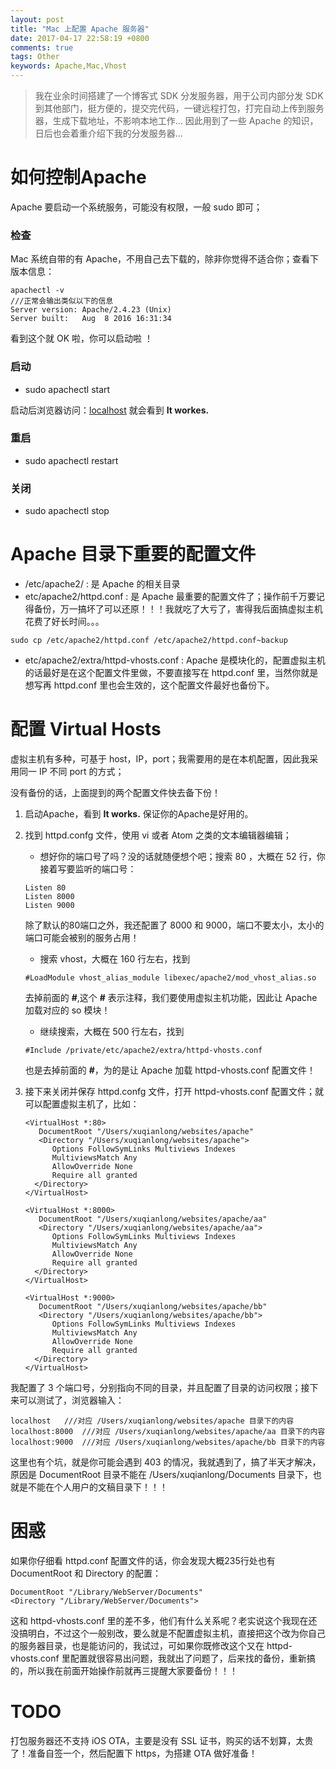 ```yaml
---
layout: post
title: "Mac 上配置 Apache 服务器"
date: 2017-04-17 22:58:19 +0800
comments: true
tags: Other
keywords: Apache,Mac,Vhost
---
```


> 我在业余时间搭建了一个博客式 SDK 分发服务器，用于公司内部分发 SDK 到其他部门，挺方便的，提交完代码，一键远程打包，打完自动上传到服务器，生成下载地址，不影响本地工作...
> 因此用到了一些 Apache 的知识，日后也会着重介绍下我的分发服务器...

# 如何控制Apache

Apache 要启动一个系统服务，可能没有权限，一般 sudo 即可；

### 检查

Mac 系统自带的有 Apache，不用自己去下载的，除非你觉得不适合你；查看下版本信息：

```
apachectl -v
///正常会输出类似以下的信息
Server version: Apache/2.4.23 (Unix)
Server built:   Aug  8 2016 16:31:34
```
看到这个就 OK 啦，你可以启动啦 ！

### 启动

- sudo apachectl start

启动后浏览器访问：[localhost](localhost)  就会看到 **It workes.**

### 重启

- sudo apachectl restart

### 关闭

- sudo apachectl stop

# Apache 目录下重要的配置文件

- /etc/apache2/  : 是 Apache 的相关目录
- etc/apache2/httpd.conf : 是 Apache 最重要的配置文件了；操作前千万要记得备份，万一搞坏了可以还原！！！我就吃了大亏了，害得我后面搞虚拟主机花费了好长时间。。。

```
sudo cp /etc/apache2/httpd.conf /etc/apache2/httpd.conf~backup
```
- etc/apache2/extra/httpd-vhosts.conf : Apache 是模块化的，配置虚拟主机的话最好是在这个配置文件里做，不要直接写在 httpd.conf 里，当然你就是想写再 httpd.conf 里也会生效的，这个配置文件最好也备份下。

# 配置 Virtual Hosts

虚拟主机有多种，可基于 host，IP，port；我需要用的是在本机配置，因此我采用同一 IP 不同 port 的方式；

没有备份的话，上面提到的两个配置文件快去备下份！

1. 启动Apache，看到 **It works.** 保证你的Apache是好用的。
2. 找到 httpd.confg 文件，使用 vi 或者 Atom 之类的文本编辑器编辑；

	- 想好你的端口号了吗？没的话就随便想个吧；搜索 80 ，大概在 52 行，你接着写要监听的端口号：

	```
	Listen 80
	Listen 8000
	Listen 9000
	```

	除了默认的80端口之外，我还配置了 8000 和 9000，端口不要太小，太小的端口可能会被别的服务占用！

	- 搜索 vhost，大概在 160 行左右，找到
	```
	#LoadModule vhost_alias_module libexec/apache2/mod_vhost_alias.so
	```
	去掉前面的 **#**,这个 **#** 表示注释，我们要使用虚拟主机功能，因此让 Apache 加载对应的 so 模块！
	- 继续搜索，大概在 500 行左右，找到
	```
	#Include /private/etc/apache2/extra/httpd-vhosts.conf
	```
	也是去掉前面的 **#**，为的是让 Apache 加载 httpd-vhosts.conf 配置文件！
3. 接下来关闭并保存 httpd.confg 文件，打开 httpd-vhosts.conf 配置文件；就可以配置虚拟主机了，比如：

	```
	<VirtualHost *:80>
       DocumentRoot "/Users/xuqianlong/websites/apache"
       <Directory "/Users/xuqianlong/websites/apache">
          Options FollowSymLinks Multiviews Indexes
          MultiviewsMatch Any
          AllowOverride None
          Require all granted
      </Directory>
	</VirtualHost>

	<VirtualHost *:8000>
       DocumentRoot "/Users/xuqianlong/websites/apache/aa"
       <Directory "/Users/xuqianlong/websites/apache/aa">
          Options FollowSymLinks Multiviews Indexes
          MultiviewsMatch Any
          AllowOverride None
          Require all granted
      </Directory>
	</VirtualHost>

	<VirtualHost *:9000>
       DocumentRoot "/Users/xuqianlong/websites/apache/bb"
       <Directory "/Users/xuqianlong/websites/apache/bb">
          Options FollowSymLinks Multiviews Indexes
          MultiviewsMatch Any
          AllowOverride None
          Require all granted
      </Directory>
	</VirtualHost>
	```

我配置了 3 个端口号，分别指向不同的目录，并且配置了目录的访问权限；接下来可以测试了，浏览器输入：

```
localhost   ///对应 /Users/xuqianlong/websites/apache 目录下的内容
localhost:8000  ///对应 /Users/xuqianlong/websites/apache/aa 目录下的内容
localhost:9000  ///对应 /Users/xuqianlong/websites/apache/bb 目录下的内容
```

这里也有个坑，就是你可能会遇到 403 的情况，我就遇到了，搞了半天才解决，原因是 DocumentRoot 目录不能在 /Users/xuqianlong/Documents 目录下，也就是不能在个人用户的文稿目录下！！！

# 困惑

如果你仔细看 httpd.conf 配置文件的话，你会发现大概235行处也有DocumentRoot 和 Directory 的配置：

```
DocumentRoot "/Library/WebServer/Documents"
<Directory "/Library/WebServer/Documents">
```

这和 httpd-vhosts.conf 里的差不多，他们有什么关系呢？老实说这个我现在还没搞明白，不过这个一般别改，要么就是不配置虚拟主机，直接把这个改为你自己的服务器目录，也是能访问的，我试过，可如果你既修改这个又在 httpd-vhosts.conf 里配置就很容易出问题，我就出了问题了，后来找的备份，重新搞的，所以我在前面开始操作前就再三提醒大家要备份！！！

# TODO

打包服务器还不支持 iOS OTA，主要是没有 SSL 证书，购买的话不划算，太贵了！准备自签一个，然后配置下 https，为搭建 OTA 做好准备！
